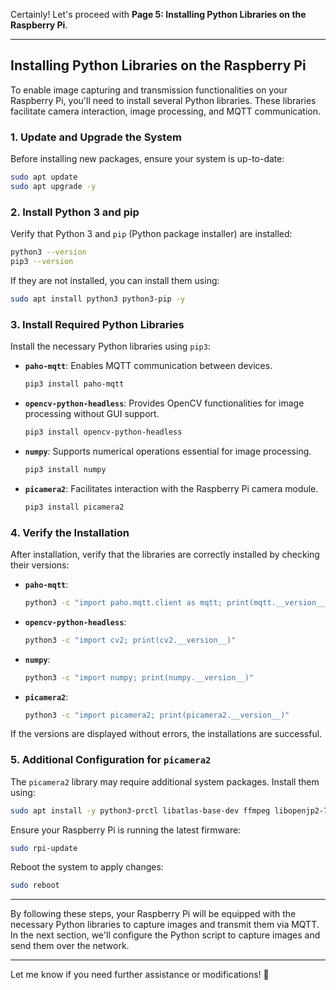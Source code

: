 Certainly! Let's proceed with **Page 5: Installing Python Libraries on the Raspberry Pi**.

---

## **Installing Python Libraries on the Raspberry Pi**

To enable image capturing and transmission functionalities on your Raspberry Pi, you'll need to install several Python libraries. These libraries facilitate camera interaction, image processing, and MQTT communication.

### **1. Update and Upgrade the System**

Before installing new packages, ensure your system is up-to-date:

```bash
sudo apt update
sudo apt upgrade -y
```

### **2. Install Python 3 and pip**

Verify that Python 3 and `pip` (Python package installer) are installed:

```bash
python3 --version
pip3 --version
```

If they are not installed, you can install them using:

```bash
sudo apt install python3 python3-pip -y
```

### **3. Install Required Python Libraries**

Install the necessary Python libraries using `pip3`:

- **`paho-mqtt`**: Enables MQTT communication between devices.

  ```bash
  pip3 install paho-mqtt
  ```

- **`opencv-python-headless`**: Provides OpenCV functionalities for image processing without GUI support.

  ```bash
  pip3 install opencv-python-headless
  ```

- **`numpy`**: Supports numerical operations essential for image processing.

  ```bash
  pip3 install numpy
  ```

- **`picamera2`**: Facilitates interaction with the Raspberry Pi camera module.

  ```bash
  pip3 install picamera2
  ```

### **4. Verify the Installation**

After installation, verify that the libraries are correctly installed by checking their versions:

- **`paho-mqtt`**:

  ```bash
  python3 -c "import paho.mqtt.client as mqtt; print(mqtt.__version__)"
  ```

- **`opencv-python-headless`**:

  ```bash
  python3 -c "import cv2; print(cv2.__version__)"
  ```

- **`numpy`**:

  ```bash
  python3 -c "import numpy; print(numpy.__version__)"
  ```

- **`picamera2`**:

  ```bash
  python3 -c "import picamera2; print(picamera2.__version__)"
  ```

If the versions are displayed without errors, the installations are successful.

### **5. Additional Configuration for `picamera2`**

The `picamera2` library may require additional system packages. Install them using:

```bash
sudo apt install -y python3-prctl libatlas-base-dev ffmpeg libopenjp2-7
```

Ensure your Raspberry Pi is running the latest firmware:

```bash
sudo rpi-update
```

Reboot the system to apply changes:

```bash
sudo reboot
```

---

By following these steps, your Raspberry Pi will be equipped with the necessary Python libraries to capture images and transmit them via MQTT. In the next section, we'll configure the Python script to capture images and send them over the network.

---

Let me know if you need further assistance or modifications! 🚀 
